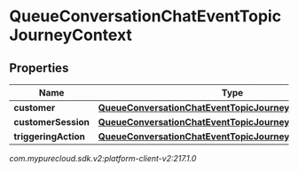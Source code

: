 # QueueConversationChatEventTopicJourneyContext


## Properties

| Name | Type | Description | Notes |
| ------------ | ------------- | ------------- | ------------- |
| **customer** | [**QueueConversationChatEventTopicJourneyCustomer**](QueueConversationChatEventTopicJourneyCustomer) |  |  [optional] |
| **customerSession** | [**QueueConversationChatEventTopicJourneyCustomerSession**](QueueConversationChatEventTopicJourneyCustomerSession) |  |  [optional] |
| **triggeringAction** | [**QueueConversationChatEventTopicJourneyAction**](QueueConversationChatEventTopicJourneyAction) |  |  [optional] |




_com.mypurecloud.sdk.v2:platform-client-v2:217.1.0_
